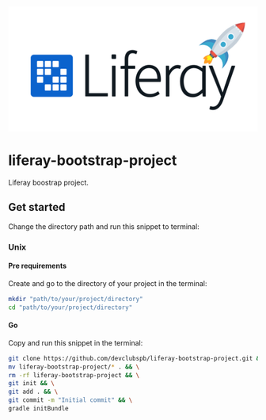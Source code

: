 ![Liferay bootstrap logo](docs/images/lr-bootstrap-preview.jpeg "Liferay bootstrap logo")

# liferay-bootstrap-project

Liferay boostrap project.

## Get started

Change the directory path and run this snippet to terminal:

### Unix

#### Pre requirements

Create and go to the directory of your project in the terminal:

```bash
mkdir "path/to/your/project/directory"
cd "path/to/your/project/directory"
```

#### Go

Copy and run this snippet in the terminal:

```bash
git clone https://github.com/devclubspb/liferay-bootstrap-project.git && \
mv liferay-bootstrap-project/* . && \
rm -rf liferay-bootstrap-project && \
git init && \
git add . && \
git commit -m "Initial commit" && \
gradle initBundle
```
